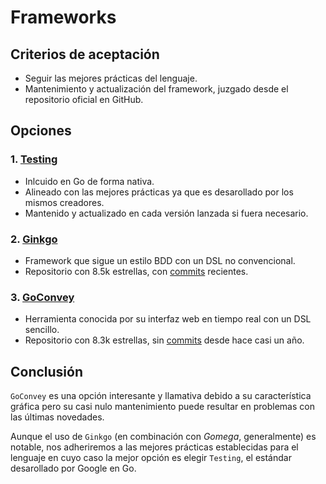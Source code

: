 # Frameworks
## Criterios de aceptación
 - Seguir las mejores prácticas del lenguaje.
 - Mantenimiento y actualización del framework, juzgado desde el repositorio oficial en GitHub.

## Opciones
### 1. [Testing](https://pkg.go.dev/testing)
- Inlcuido en Go de forma nativa.
- Alineado con las mejores prácticas ya que es desarollado por los mismos creadores.
- Mantenido y actualizado en cada versión lanzada si fuera necesario.

### 2. [Ginkgo](https://github.com/onsi/ginkgo)
- Framework que sigue un estilo BDD con un DSL no convencional.
- Repositorio con 8.5k estrellas, con [commits](https://github.com/onsi/ginkgo/commits/master/) recientes.

### 3. [GoConvey](https://github.com/smartystreets/goconvey)
- Herramienta conocida por su interfaz web en tiempo real con un DSL sencillo.
- Repositorio con 8.3k estrellas, sin [commits](https://github.com/smartystreets/goconvey/commits/master/) desde hace casi un año.

## Conclusión
`GoConvey` es una opción interesante y llamativa debido a su característica gráfica pero su casi nulo mantenimiento puede resultar en problemas con las últimas novedades.

Aunque el uso de `Ginkgo` (en combinación con *Gomega*, generalmente) es notable, nos adheriremos a las mejores prácticas establecidas para el lenguaje en cuyo caso la mejor opción es elegir `Testing`, el estándar desarollado por Google en Go.